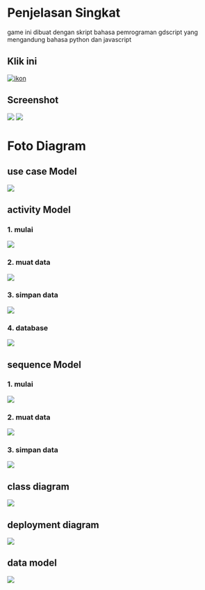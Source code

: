# Penjelasan Singkat
game ini dibuat dengan skript bahasa pemrograman gdscript yang mengandung bahasa python dan javascript

## Klik ini
[![ikon](gambar/pp.png)](https://pind0.itch.io/alphapic)

## Screenshot
![](gambar/desdf.png)
![](gambar/bnm.png)

# Foto Diagram
## use case Model
![](foto_v5/ucm%20v/uc.png)

## activity Model
### 1. mulai
![](foto_v5/act%20v/activity%20mulai.png)
### 2. muat data
![](foto_v5/act%20v/activity%20muat%20data.png)
### 3. simpan data
![](foto_v5/act%20v/activity%20simpan%20data.png)
### 4. database
![](foto_v5/act%20v/activity%20database.png)

## sequence Model
### 1. mulai
![](foto_v5/sqm%20v/Sequence%20mulai.png)
### 2. muat data
![](foto_v5/sqm%20v/Sequence%20muat%20data.png)
### 3. simpan data
![](foto_v5/sqm%20v/Sequence%20simpan%20data.png)

## class diagram
![](foto_v5/cls%20v/Class%20Model.png)

## deployment diagram
![](foto_v5/deploy%20v/Deployment%20Model.png)

## data model
![](foto_v5/data%20model%20v/Data%20Model.png)
